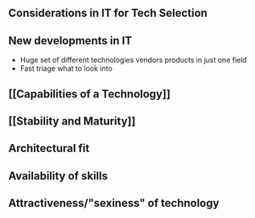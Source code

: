 ## Considerations in IT for Tech Selection
## New developments in IT
- Huge set of different technologies vendors products in just one field
- Fast triage what to look into
## [[Capabilities of a Technology]]

## [[Stability and Maturity]]


## Architectural fit

## Availability of skills
## Attractiveness/"sexiness" of technology

